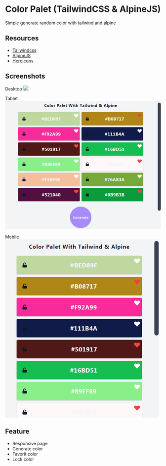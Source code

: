 # Color Palet (TailwindCSS & AlpineJS)

Simple generate random color with tailwind and alpine

## Resources

- [Tailwindcss](https://tailwindcss.com)
- [AlpineJS](https://github.com/alpinejs/alpine)
- [Heroicons](https://heroicons.dev)

## Screenshots

Desktop
<img src="screenshots/desktop.png">

Tablet
<img src="screenshots/tablet.png">

Mobile
<img src="screenshots/mobile.png">

## Feature

- Responsive page
- Generate color
- Favorit color
- Lock color
